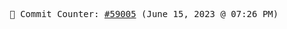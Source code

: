 <p align="center">
    <samp>
        📮 Commit Counter: <a href="https://github.com/Javascript-void0/Javascript-void0/commits/main">#59005</a> (June 15, 2023 @ 07:26 PM)
    </samp>
</p>